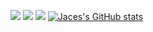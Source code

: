 ![](http://github-profile-summary-cards.vercel.app/api/cards/most-commit-language?username=txrnqt&theme=darcula) 
![](http://github-profile-summary-cards.vercel.app/api/cards/stats?username=txrnqt&theme=darcula)
![](http://github-profile-summary-cards.vercel.app/api/cards/profile-details?username=txrnqt&theme=darcula) 
[![Jaces's GitHub stats](https://github-readme-stats.vercel.app/api?username=txrnqt)](https://github.com/anuraghazra/github-readme-stats)
<!---
txrnqt/txrnqt is a ✨ special ✨ repository because its `README.md` (this file) appears on your GitHub profile.
You can click the Preview link to take a look at your changes.
--->

